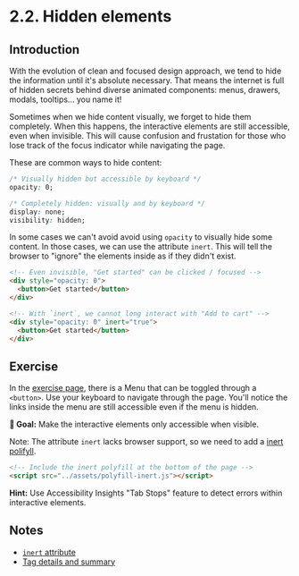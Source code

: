 # 2.2. Hidden elements

## Introduction

With the evolution of clean and focused design approach, we tend to hide the information until it's absolute necessary. That means the internet is full of hidden secrets behind diverse animated components: menus, drawers, modals, tooltips... you name it!

Sometimes when we hide content visually, we forget to hide them completely. When this happens, the interactive elements are still accessible, even when invisible. This will cause confusion and frustation for those who lose track of the focus indicator while navigating the page.

These are common ways to hide content:

```css
/* Visually hidden but accessible by keyboard */
opacity: 0;

/* Completely hidden: visually and by keyboard */
display: none;
visibility: hidden;
```

In some cases we can't avoid avoid using `opacity` to visually hide some content. In those cases, we can use the attribute `inert`. This will tell the browser to "ignore" the elements inside as if they didn't exist.

```html
<!-- Even invisible, "Get started" can be clicked / focused -->
<div style="opacity: 0">
  <button>Get started</button>
</div>
```

```html
<!-- With `inert`, we cannot long interact with "Add to cart" -->
<div style="opacity: 0" inert="true">
  <button>Get started</button>
</div>
```

## Exercise

In the [exercise page](../exercises/2.2.html),
there is a Menu that can be toggled through a `<button>`. Use your keyboard to navigate through the page. You'll notice the links inside the menu are still accessible even if the menu is hidden.

**🎯 Goal:** Make the interactive elements only accessible when visible.

Note: The attribute `inert` lacks browser support, so we need to add a [inert polifyll](https://github.com/WICG/inert).

```html
<!-- Include the inert polyfill at the bottom of the page -->
<script src="../assets/polyfill-inert.js"></script>
```

**Hint:** Use Accessibility Insights "Tab Stops" feature to detect errors within interactive elements.

## Notes

- [`inert` attribute](https://developer.mozilla.org/en-US/docs/Web/API/HTMLElement/inert)
- [Tag details and summary](https://www.scottohara.me/blog/2018/09/03/details-and-summary.html)

